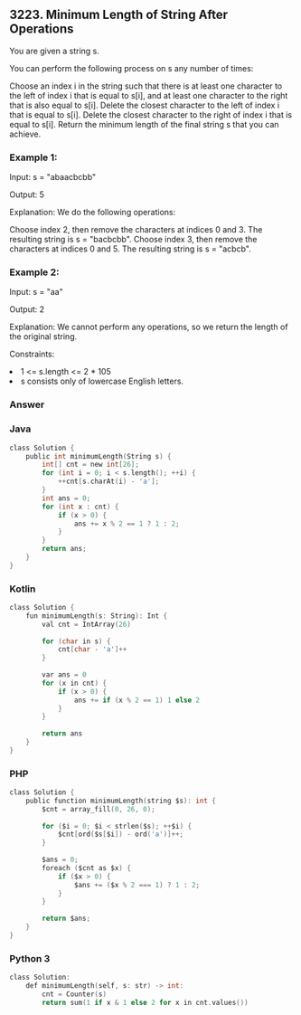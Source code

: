 <h2>3223. Minimum Length of String After Operations</h2>

You are given a string s.

You can perform the following process on s any number of times:

Choose an index i in the string such that there is at least one character to the left of index i that is equal to s[i], and at least one character to the right that is also equal to s[i].
Delete the closest character to the left of index i that is equal to s[i].
Delete the closest character to the right of index i that is equal to s[i].
Return the minimum length of the final string s that you can achieve.

 

<h3>Example 1:</h3>

Input: s = "abaacbcbb"

Output: 5

Explanation:
We do the following operations:

Choose index 2, then remove the characters at indices 0 and 3. The resulting string is s = "bacbcbb".
Choose index 3, then remove the characters at indices 0 and 5. The resulting string is s = "acbcb".
<h3>Example 2:</h3>

Input: s = "aa"

Output: 2

Explanation:
We cannot perform any operations, so we return the length of the original string.

Constraints:

<li>1 <= s.length <= 2 * 105</li>
<li>s consists only of lowercase English letters.</li>

<h3>Answer</h3>

<h3>Java</h3>

```c
class Solution {
    public int minimumLength(String s) {
        int[] cnt = new int[26];
        for (int i = 0; i < s.length(); ++i) {
            ++cnt[s.charAt(i) - 'a'];
        }
        int ans = 0;
        for (int x : cnt) {
            if (x > 0) {
                ans += x % 2 == 1 ? 1 : 2;
            }
        }
        return ans;
    }
}
```

<h3>Kotlin</h3>

```c
class Solution {
    fun minimumLength(s: String): Int {
        val cnt = IntArray(26)
        
        for (char in s) {
            cnt[char - 'a']++
        }
        
        var ans = 0
        for (x in cnt) {
            if (x > 0) {
                ans += if (x % 2 == 1) 1 else 2
            }
        }
        
        return ans
    }
}


```

<h3>PHP</h3>

```c
class Solution {
    public function minimumLength(string $s): int {
        $cnt = array_fill(0, 26, 0);
        
        for ($i = 0; $i < strlen($s); ++$i) {
            $cnt[ord($s[$i]) - ord('a')]++;
        }
        
        $ans = 0;
        foreach ($cnt as $x) {
            if ($x > 0) {
                $ans += ($x % 2 === 1) ? 1 : 2;
            }
        }
        
        return $ans;
    }
}

```

<h3>Python 3</h3>

```c
class Solution:
    def minimumLength(self, s: str) -> int:
        cnt = Counter(s)
        return sum(1 if x & 1 else 2 for x in cnt.values())

```
